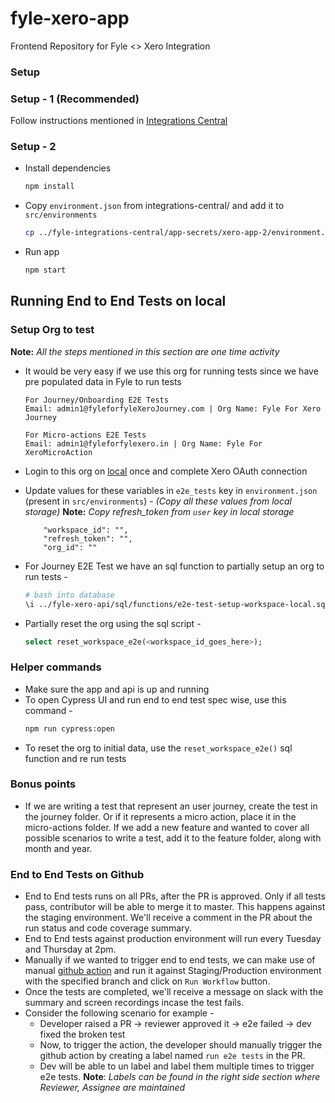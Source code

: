 # fyle-xero-app
Frontend Repository for Fyle &lt;> Xero Integration

### Setup

### Setup - 1 (Recommended)
Follow instructions mentioned in [Integrations Central](https://github.com/fylein/fyle-integrations-central/)

### Setup - 2
* Install dependencies

    ```bash
    npm install
    ```

* Copy `environment.json` from integrations-central/ and add it to `src/environments`

    ```bash
    cp ../fyle-integrations-central/app-secrets/xero-app-2/environment.json src/environments/environment.json
    ```

* Run app

    ```bash
    npm start
    ```

## Running End to End Tests on local
### Setup Org to test
<b>Note:</b> *All the steps mentioned in this section are one time activity*
* It would be very easy if we use this org for running tests since we have pre populated data in Fyle to run tests
    ```
    For Journey/Onboarding E2E Tests
    Email: admin1@fyleforfyleXeroJourney.com | Org Name: Fyle For Xero Journey

    For Micro-actions E2E Tests
    Email: admin1@fyleforfylexero.in | Org Name: Fyle For XeroMicroAction
    
    ```
* Login to this org on [local](http:localhost:4200) once and complete Xero OAuth connection
* Update values for these variables in `e2e_tests` key in `environment.json` (present in `src/environments`) -
*(Copy all these values from local storage)*
<b>Note:</b> *Copy refresh_token from `user` key in local storage*
    ```
        "workspace_id": "",
        "refresh_token": "",
        "org_id": ""
    ```

* For Journey E2E Test we have an sql function to partially setup an org to run tests -
    ```bash
    # bash into database
    \i ../fyle-xero-api/sql/functions/e2e-test-setup-workspace-local.sql;
    ```

* Partially reset the org using the sql script -
    ```sql
    select reset_workspace_e2e(<workspace_id_goes_here>);
    ```
### Helper commands
* Make sure the app and api is up and running
* To open Cypress UI and run end to end test spec wise, use this command -
    ```bash
    npm run cypress:open
    ```
* To reset the org to initial data, use the `reset_workspace_e2e()` sql function and re run tests

### Bonus points
* If we are writing a test that represent an user journey, create the test in the journey folder. Or if it represents a micro action, place it in the micro-actions folder. If we add a new feature and wanted to cover all possible scenarios to write a test, add it to the feature folder, along with month and year.

### End to End Tests on Github
* End to End tests runs on all PRs, after the PR is approved. Only if all tests pass, contributor will be able to merge it to master. This happens against the staging environment. We'll receive a comment in the PR about the run status and code coverage summary.
* End to End tests against production environment will run every Tuesday and Thursday at 2pm.
* Manually if we wanted to trigger end to end tests, we can make use of manual [github action](https://github.com/fylein/fyle-xero-app-2/actions/workflows/manual-e2e.yml) and run it against Staging/Production environment with the specified branch and click on `Run Workflow` button.
* Once the tests are completed, we'll receive a message on slack with the summary and screen recordings incase the test fails.
* Consider the following scenario for example -
    * Developer raised a PR -> reviewer approved it -> e2e failed -> dev fixed the broken test
    * Now, to trigger the action, the developer should manually trigger the github action by creating a label named `run e2e tests` in the PR.
    * Dev will be able to un label and label them multiple times to trigger e2e tests.
    <b>Note</b>: *Labels can be found in the right side section where Reviewer, Assignee are maintained*